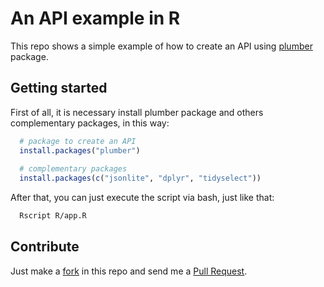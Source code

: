 
<!-- README.md is generated from README.Rmd. Please edit that file -->

# An API example in R

This repo shows a simple example of how to create an API using
[plumber](https://www.rplumber.io/) package.

<!-- badges: start -->

<!-- badges: end -->

## Getting started

First of all, it is necessary install plumber package and others
complementary packages, in this way:

``` r
  # package to create an API
  install.packages("plumber")
  
  # complementary packages
  install.packages(c("jsonlite", "dplyr", "tidyselect"))
```

After that, you can just execute the script via bash, just like that:

``` bash
  Rscript R/app.R
```

## Contribute

Just make a
[fork](https://docs.github.com/en/free-pro-team@latest/github/getting-started-with-github/fork-a-repo)
in this repo and send me a [Pull
Request](https://docs.github.com/en/free-pro-team@latest/github/collaborating-with-issues-and-pull-requests/creating-a-pull-request).
